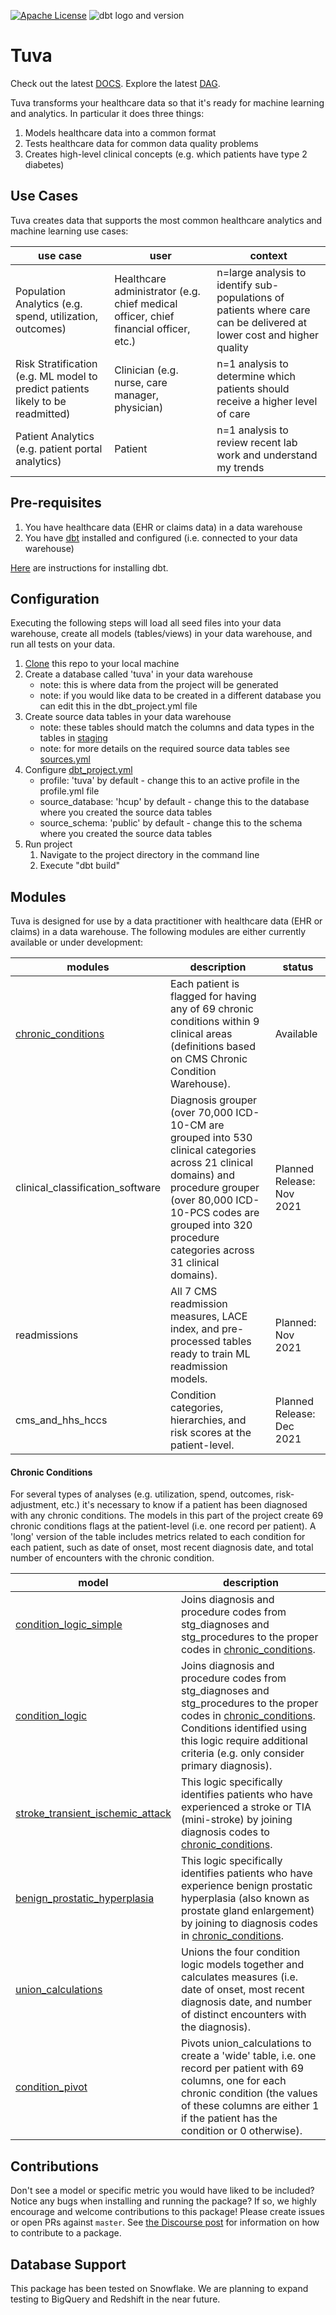 [![Apache License](https://img.shields.io/badge/License-Apache%202.0-blue.svg)](https://opensource.org/licenses/Apache-2.0) ![dbt logo and version](https://img.shields.io/static/v1?logo=dbt&label=dbt-version&message=0.21.x&color=orange)

# Tuva

Check out the latest [DOCS](https://tuva-health.github.io/tuva/#!/overview).  Explore the latest [DAG](https://tuva-health.github.io/tuva/#!/overview?g_v=1).

Tuva transforms your healthcare data so that it's ready for machine learning and analytics.  In particular it does three things:

1. Models healthcare data into a common format
2. Tests healthcare data for common data quality problems
3. Creates high-level clinical concepts (e.g. which patients have type 2 diabetes)

## Use Cases
Tuva creates data that supports the most common healthcare analytics and machine learning use cases:

| **use case** | **user** | **context** |
| --------------- | -------------------- | ------------------------- |
| Population Analytics (e.g. spend, utilization, outcomes) | Healthcare administrator (e.g. chief medical officer, chief financial officer, etc.) | n=large analysis to identify sub-populations of patients where care can be delivered at lower cost and higher quality |
| Risk Stratification (e.g. ML model to predict patients likely to be readmitted) | Clinician (e.g. nurse, care manager, physician) | n=1 analysis to determine which patients should receive a higher level of care |
| Patient Analytics (e.g. patient portal analytics) | Patient | n=1 analysis to review recent lab work and understand my trends |

## Pre-requisites
1. You have healthcare data (EHR or claims data) in a data warehouse
2. You have [dbt](https://www.getdbt.com/) installed and configured (i.e. connected to your data warehouse)

[Here](https://docs.getdbt.com/dbt-cli/installation) are instructions for installing dbt.

## Configuration
Executing the following steps will load all seed files into your data warehouse, create all models (tables/views) in your data warehouse, and run all tests on your data.

1. [Clone](https://docs.github.com/en/repositories/creating-and-managing-repositories/cloning-a-repository) this repo to your local machine
3. Create a database called 'tuva' in your data warehouse
    - note: this is where data from the project will be generated
    - note: if you would like data to be created in a different database you can edit this in the dbt_project.yml file
4. Create source data tables in your data warehouse
    - note: these tables should match the columns and data types in the tables in [staging](models/staging)
    - note: for more details on the required source data tables see [sources.yml](models/sources.yml)
2. Configure [dbt_project.yml](/dbt_project.yml)
    - profile: 'tuva' by default - change this to an active profile in the profile.yml file
    - source_database: 'hcup' by default - change this to the database where you created the source data tables
    - source_schema: 'public' by default - change this to the schema where you created the source data tables
4. Run project
    1. Navigate to the project directory in the command line
    2. Execute "dbt build"

## Modules
Tuva is designed for use by a data practitioner with healthcare data (EHR or claims) in a data warehouse.  The following modules are either currently available or under development:

| **modules** | **description** | **status** |
| --------------- | -------------------- | ------------------- |
| [chronic_conditions](#chronic-conditions) | Each patient is flagged for having any of 69 chronic conditions within 9 clinical areas (definitions based on CMS Chronic Condition Warehouse). | Available |
| clinical_classification_software | Diagnosis grouper (over 70,000 ICD-10-CM are grouped into 530 clinical categories across 21 clinical domains) and procedure grouper (over 80,000 ICD-10-PCS codes are grouped into 320 procedure categories across 31 clinical domains). | Planned Release: Nov 2021 |
| readmissions | All 7 CMS readmission measures, LACE index, and pre-processed tables ready to train ML readmission models. | Planned: Nov 2021 |
| cms_and_hhs_hccs | Condition categories, hierarchies, and risk scores at the patient-level. | Planned Release: Dec 2021 |

#### Chronic Conditions
For several types of analyses (e.g. utilization, spend, outcomes, risk-adjustment, etc.) it's necessary to know if a patient has been diagnosed with any chronic conditions.  The models in this part of the project create 69 chronic conditions flags at the patient-level (i.e. one record per patient).  A 'long' version of the table includes metrics related to each condition for each patient, such as date of onset, most recent diagnosis date, and total number of encounters with the chronic condition.

| **model** | **description** |
| --------------- | -------------------- |
| [condition_logic_simple](models/chronic_conditions/condition_logic_simple.sql) | Joins diagnosis and procedure codes from stg_diagnoses and stg_procedures to the proper codes in [chronic_conditions](data/chronic_conditions.csv). |
| [condition_logic](models/chronic_conditions/condition_logic.sql) | Joins diagnosis and procedure codes from stg_diagnoses and stg_procedures to the proper codes in [chronic_conditions](data/chronic_conditions.csv).  Conditions identified using this logic require additional criteria (e.g. only consider primary diagnosis). |
| [stroke_transient_ischemic_attack](models/chronic_conditions/stroke_transient_ischemic_attack.sql) | This logic specifically identifies patients who have experienced a stroke or TIA (mini-stroke) by joining diagnosis codes to [chronic_conditions](data/chronic_conditions.csv). |
| [benign_prostatic_hyperplasia](models/chronic_conditions/benign_prostatic_hyperplasia.sql) | This logic specifically identifies patients who have experience benign prostatic hyperplasia (also known as prostate gland enlargement) by joining to diagnosis codes in [chronic_conditions](data/chronic_conditions.csv). |
| [union_calculations](models/chronic_conditions/union_calculations.sql) | Unions the four condition logic models together and calculates measures (i.e. date of onset, most recent diagnosis date, and number of distinct encounters with the diagnosis). |
| [condition_pivot](models/chronic_conditions/condition_pivot.sql) | Pivots union_calculations to create a 'wide' table, i.e. one record per patient with 69 columns, one for each chronic condition (the values of these columns are either 1 if the patient has the condition or 0 otherwise). |

## Contributions
Don't see a model or specific metric you would have liked to be included? Notice any bugs when installing 
and running the package? If so, we highly encourage and welcome contributions to this package! 
Please create issues or open PRs against `master`. See [the Discourse post](https://discourse.getdbt.com/t/contributing-to-a-dbt-package/657) for information on how to contribute to a package.

## Database Support
This package has been tested on Snowflake.  We are planning to expand testing to BigQuery and Redshift in the near future.
